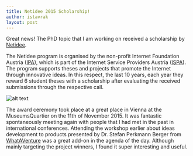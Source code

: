 ```yaml
---
title: Netidee 2015 Scholarship!
author: istavrak
layout: post
---
```

Great news!
The PhD topic that I am working on received a scholarship by [Netidee](https://www.netidee.at/die-netidee-2015/gefoerderte-stipendien-2015/).

The Netidee program is organised by the non-profit Internet Foundation Austria ([IPA](https://www.nic.at/uebernic/firmendaten-impressum/internet-foundation-austria-ipa)), which is part of the Internet Service Providers Austria ([ISPA](https://www.ispa.at)). The program supports theses and projects that promote the Internet through innovative ideas. In this respect, the last 10 years, each year they reward 6 student theses with a scholarship after evaluating the received submissions through the respective call. 

![alt text]({{site.baseurl}}/images/Gruppenfoto_netidee2015.jpg "Netidee 2015")

The award ceremony took place at a great place in Vienna at the MuseumsQuartier on the 11th of November 2015. It was fantastic spontaneously meeting again with people that I had met in the past in international conferences. Attending the workshop earlier about ideas development to products presented by Dr. Stefan Perkmann Berger from [WhatAVenture](http://www.whataventure.com) was a great add-on in the agenda of the day. Although mainly targeting the project winners, I found it super interesting and useful.
